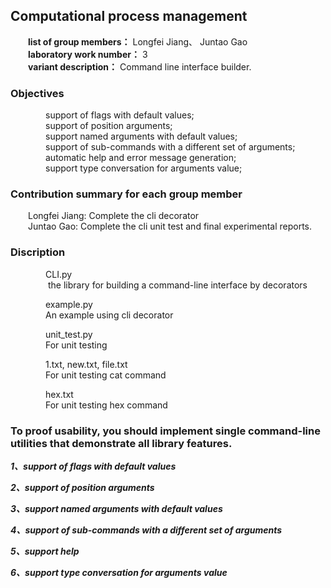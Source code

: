 ## Computational process management
&emsp;&emsp;**list of group members：** Longfei Jiang、 Juntao Gao<br>
&emsp;&emsp;**laboratory work number：** 3<br>
&emsp;&emsp;**variant description：** Command line interface builder.
### Objectives ###
&emsp;&emsp;&emsp;&emsp;support of flags with default values;<br>
&emsp;&emsp;&emsp;&emsp;support of position arguments;<br>
&emsp;&emsp;&emsp;&emsp;support named arguments with default values;<br>
&emsp;&emsp;&emsp;&emsp;support of sub-commands with a different set of arguments;<br>
&emsp;&emsp;&emsp;&emsp;automatic help and error message generation;<br>
&emsp;&emsp;&emsp;&emsp;support type conversation for arguments value;<br>

### Contribution summary for each group member ###
&emsp;&emsp;Longfei Jiang: Complete the cli decorator<br>
&emsp;&emsp;Juntao Gao: Complete the cli unit test and final experimental reports.<br>

### Discription ###
&emsp;&emsp;&emsp;&emsp;CLI.py  <br>
&emsp;&emsp;&emsp;&emsp; the library for building a command-line interface by decorators<br>

&emsp;&emsp;&emsp;&emsp;example.py  <br>
&emsp;&emsp;&emsp;&emsp;An example using cli decorator <br>

&emsp;&emsp;&emsp;&emsp;unit_test.py<br>
&emsp;&emsp;&emsp;&emsp;For unit testing<br>

&emsp;&emsp;&emsp;&emsp;1.txt, new.txt, file.txt<br>
&emsp;&emsp;&emsp;&emsp;For unit testing cat command<br>

&emsp;&emsp;&emsp;&emsp;hex.txt<br>
&emsp;&emsp;&emsp;&emsp;For unit testing hex command<br>

### To proof usability, you should implement single command-line utilities that demonstrate all library features.
***1、support of flags with default values***<br>

***2、support of position arguments***<br>

***3、support named arguments with default values***<br>

***4、support of sub-commands with a different set of arguments***<br>

***5、support help***<br>

***6、support type conversation for arguments value***<br>
